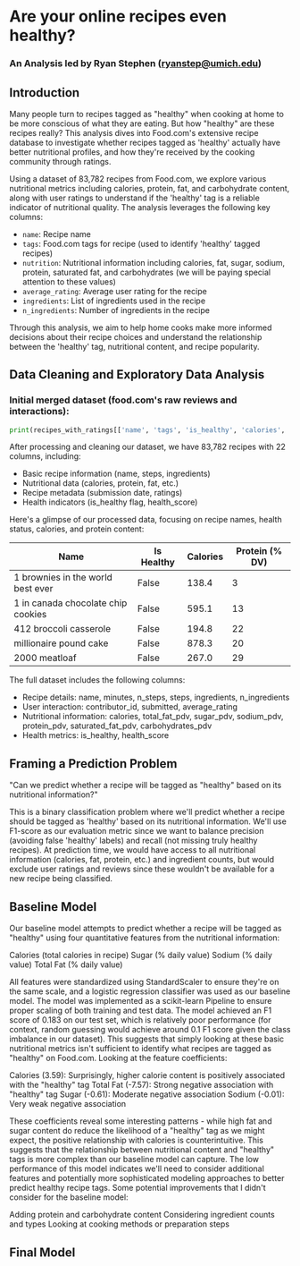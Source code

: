 # Are your online recipes even healthy?
### An Analysis led by Ryan Stephen (ryanstep@umich.edu)

## Introduction

Many people turn to recipes tagged as "healthy" when cooking at home to be more conscious of what they are eating. But how "healthy" are these recipes really? This analysis dives into Food.com's extensive recipe database to investigate whether recipes tagged as 'healthy' actually have better nutritional profiles, and how they're received by the cooking community through ratings.

Using a dataset of 83,782 recipes from Food.com, we explore various nutritional metrics including calories, protein, fat, and carbohydrate content, along with user ratings to understand if the 'healthy' tag is a reliable indicator of nutritional quality. The analysis leverages the following key columns:

- `name`: Recipe name
- `tags`: Food.com tags for recipe (used to identify 'healthy' tagged recipes)
- `nutrition`: Nutritional information including calories, fat, sugar, sodium, protein, saturated fat, and carbohydrates (we will be paying special attention to these values)
- `average_rating`: Average user rating for the recipe
- `ingredients`: List of ingredients used in the recipe
- `n_ingredients`: Number of ingredients in the recipe

Through this analysis, we aim to help home cooks make more informed decisions about their recipe choices and understand the relationship between the 'healthy' tag, nutritional content, and recipe popularity.

## Data Cleaning and Exploratory Data Analysis

### Initial merged dataset (food.com's raw reviews and interactions):
```py
print(recipes_with_ratings[['name', 'tags', 'is_healthy', 'calories', 'protein_pdv']].head().to_markdown(index=True))
```
After processing and cleaning our dataset, we have 83,782 recipes with 22 columns, including:
- Basic recipe information (name, steps, ingredients)
- Nutritional data (calories, protein, fat, etc.)
- Recipe metadata (submission date, ratings)
- Health indicators (is_healthy flag, health_score)

Here's a glimpse of our processed data, focusing on recipe names, health status, calories, and protein content:

| Name | Is Healthy | Calories | Protein (% DV) |
|------|------------|----------|----------------|
| 1 brownies in the world best ever | False | 138.4 | 3 |
| 1 in canada chocolate chip cookies | False | 595.1 | 13 |
| 412 broccoli casserole | False | 194.8 | 22 |
| millionaire pound cake | False | 878.3 | 20 |
| 2000 meatloaf | False | 267.0 | 29 |

The full dataset includes the following columns:
- Recipe details: name, minutes, n_steps, steps, ingredients, n_ingredients
- User interaction: contributor_id, submitted, average_rating
- Nutritional information: calories, total_fat_pdv, sugar_pdv, sodium_pdv, protein_pdv, saturated_fat_pdv, carbohydrates_pdv
- Health metrics: is_healthy, health_score

## Framing a Prediction Problem
"Can we predict whether a recipe will be tagged as "healthy" based on its nutritional information?"

This is a binary classification problem where we'll predict whether a recipe should be tagged as 'healthy' based on its nutritional information. We'll use F1-score as our evaluation metric since we want to balance precision (avoiding false 'healthy' labels) and recall (not missing truly healthy recipes). At prediction time, we would have access to all nutritional information (calories, fat, protein, etc.) and ingredient counts, but would exclude user ratings and reviews since these wouldn't be available for a new recipe being classified.

## Baseline Model
Our baseline model attempts to predict whether a recipe will be tagged as "healthy" using four quantitative features from the nutritional information:

Calories (total calories in recipe)
Sugar (% daily value)
Sodium (% daily value)
Total Fat (% daily value)

All features were standardized using StandardScaler to ensure they're on the same scale, and a logistic regression classifier was used as our baseline model. The model was implemented as a scikit-learn Pipeline to ensure proper scaling of both training and test data.
The model achieved an F1 score of 0.183 on our test set, which is relatively poor performance (for context, random guessing would achieve around 0.1 F1 score given the class imbalance in our dataset). This suggests that simply looking at these basic nutritional metrics isn't sufficient to identify what recipes are tagged as "healthy" on Food.com.
Looking at the feature coefficients:

Calories (3.59): Surprisingly, higher calorie content is positively associated with the "healthy" tag
Total Fat (-7.57): Strong negative association with "healthy" tag
Sugar (-0.61): Moderate negative association
Sodium (-0.01): Very weak negative association

These coefficients reveal some interesting patterns - while high fat and sugar content do reduce the likelihood of a "healthy" tag as we might expect, the positive relationship with calories is counterintuitive. This suggests that the relationship between nutritional content and "healthy" tags is more complex than our baseline model can capture.
The low performance of this model indicates we'll need to consider additional features and potentially more sophisticated modeling approaches to better predict healthy recipe tags. Some potential improvements that I didn't consider for the baseline model:

Adding protein and carbohydrate content
Considering ingredient counts and types
Looking at cooking methods or preparation steps

## Final Model
